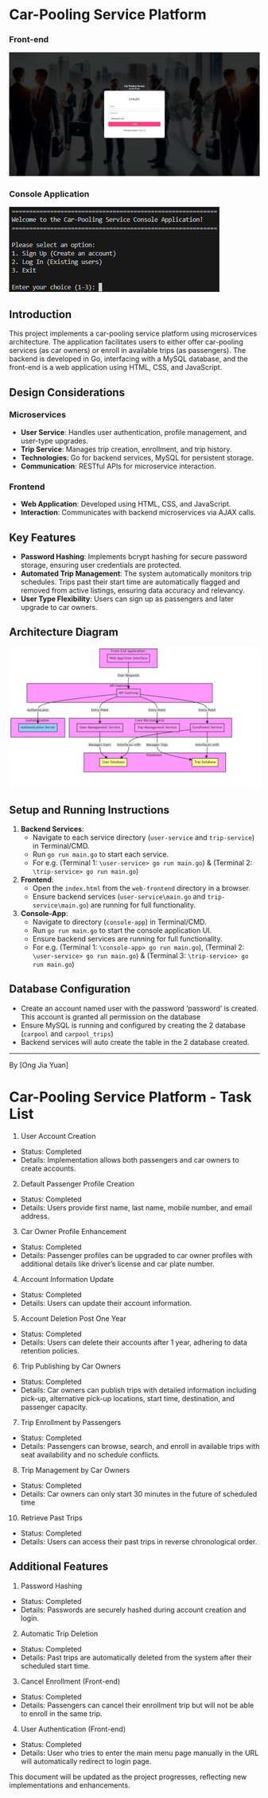 # Car-Pooling Service Platform
### Front-end
![Home Page](web-frontend/images/home.jpg)

### Console Application
![Platform on Console](web-frontend/images/consolehome.png)

## Introduction
This project implements a car-pooling service platform using microservices architecture. The application facilitates users to either offer car-pooling services (as car owners) or enroll in available trips (as passengers). The backend is developed in Go, interfacing with a MySQL database, and the front-end is a web application using HTML, CSS, and JavaScript. 

## Design Considerations

### Microservices
- **User Service**: Handles user authentication, profile management, and user-type upgrades.
- **Trip Service**: Manages trip creation, enrollment, and trip history.
- **Technologies**: Go for backend services, MySQL for persistent storage.
- **Communication**: RESTful APIs for microservice interaction.

### Frontend
- **Web Application**: Developed using HTML, CSS, and JavaScript.
- **Interaction**: Communicates with backend microservices via AJAX calls.

## Key Features

- **Password Hashing**: Implements bcrypt hashing for secure password storage, ensuring user credentials are protected.
- **Automated Trip Management**: The system automatically monitors trip schedules. Trips past their start time are automatically flagged and removed from active listings, ensuring data accuracy and relevancy.
- **User Type Flexibility**: Users can sign up as passengers and later upgrade to car owners.

## Architecture Diagram
![Architecture Diagram](web-frontend/images/architectureDiagram.jpg)

## Setup and Running Instructions
1. **Backend Services**:
   - Navigate to each service directory (`user-service` and `trip-service`) in Terminal/CMD.
   - Run `go run main.go` to start each service.
   - For e.g. (Terminal 1: `\user-service> go run main.go`) & (Terminal 2: `\trip-service> go run main.go`)
2. **Frontend**:
   - Open the `index.html` from the `web-frontend` directory in a browser.
   - Ensure backend services (`user-service\main.go` and `trip-service\main.go`) are running for full functionality.
3. **Console-App**:
   - Navigate to directory (`console-app`) in Terminal/CMD.
   - Run `go run main.go` to start the console application UI.
   - Ensure backend services are running for full functionality.
   - For e.g. (Terminal 1: `\console-app> go run main.go`), (Terminal 2: `\user-service> go run main.go`) & (Terminal 3: `\trip-service> go run main.go`)

## Database Configuration
- Create an account named user with the password ‘password’ is created. This account is granted all permission on the database
- Ensure MySQL is running and configured by creating the 2 database (`carpool` and `carpool_trips`)
- Backend services will auto create the table in the 2 database created.

---

By [Ong Jia Yuan]








# Car-Pooling Service Platform - Task List

1. User Account Creation
- Status: Completed
- Details: Implementation allows both passengers and car owners to create accounts.

2. Default Passenger Profile Creation
- Status: Completed
- Details: Users provide first name, last name, mobile number, and email address.

3. Car Owner Profile Enhancement
- Status: Completed
- Details: Passenger profiles can be upgraded to car owner profiles with additional details like driver’s license and car plate number.

4. Account Information Update
- Status: Completed
- Details: Users can update their account information.

5. Account Deletion Post One Year
- Status: Completed
- Details: Users can delete their accounts after 1 year, adhering to data retention policies.

6. Trip Publishing by Car Owners
- Status: Completed
- Details: Car owners can publish trips with detailed information including pick-up, alternative pick-up locations, start time, destination, and passenger capacity.

7. Trip Enrollment by Passengers
- Status: Completed
- Details: Passengers can browse, search, and enroll in available trips with seat availability and no schedule conflicts.

8. Trip Management by Car Owners
- Status: Completed
- Details: Car owners can only start 30 minutes in the future of scheduled time

10. Retrieve Past Trips
- Status: Completed
- Details: Users can access their past trips in reverse chronological order.

## Additional Features

1. Password Hashing
- Status: Completed
- Details: Passwords are securely hashed during account creation and login.

2. Automatic Trip Deletion
- Status: Completed
- Details: Past trips are automatically deleted from the system after their scheduled start time.

3. Cancel Enrollment (Front-end)
- Status: Completed
- Details: Passengers can cancel their enrollment trip but will not be able to enroll in the same trip.

4. User Authentication (Front-end)
- Status: Completed
- Details: User who tries to enter the main menu page manually in the URL will automatically redirect to login page.

This document will be updated as the project progresses, reflecting new implementations and enhancements.


